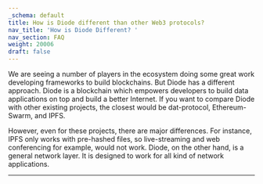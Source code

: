 ```yaml
---
_schema: default
title: How is Diode different than other Web3 protocols?
nav_title: 'How is Diode Different? '
nav_section: FAQ
weight: 20006
draft: false
---
```

We are seeing a number of players in the ecosystem doing some great work developing frameworks to build blockchains. But Diode has a different approach. Diode is a blockchain which empowers developers to build data applications on top and build a better Internet. If you want to compare Diode with other existing projects, the closest would be dat-protocol, Ethereum-Swarm, and IPFS.

However, even for these projects, there are major differences. For instance, IPFS only works with pre-hashed files, so live-streaming and web conferencing for example, would not work. Diode, on the other hand, is a general network layer. It is designed to work for all kind of network applications.

---

&nbsp;